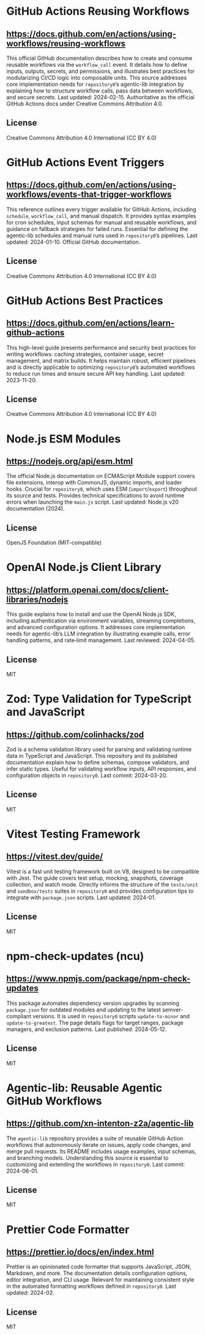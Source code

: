# GitHub Actions Reusing Workflows
## https://docs.github.com/en/actions/using-workflows/reusing-workflows
This official GitHub documentation describes how to create and consume reusable workflows via the `workflow_call` event. It details how to define inputs, outputs, secrets, and permissions, and illustrates best practices for modularizing CI/CD logic into composable units. This source addresses core implementation needs for `repository0`’s agentic-lib integration by explaining how to structure workflow calls, pass data between workflows, and secure secrets.
Last updated: 2024-02-15. Authoritative as the official GitHub Actions docs under Creative Commons Attribution 4.0.
## License
Creative Commons Attribution 4.0 International (CC BY 4.0)

# GitHub Actions Event Triggers
## https://docs.github.com/en/actions/using-workflows/events-that-trigger-workflows
This reference outlines every trigger available for GitHub Actions, including `schedule`, `workflow_call`, and manual dispatch. It provides syntax examples for cron schedules, input schemas for manual and reusable workflows, and guidance on fallback strategies for failed runs. Essential for defining the agentic-lib schedules and manual runs used in `repository0`’s pipelines.
Last updated: 2024-01-10. Official GitHub documentation.
## License
Creative Commons Attribution 4.0 International (CC BY 4.0)

# GitHub Actions Best Practices
## https://docs.github.com/en/actions/learn-github-actions
This high-level guide presents performance and security best practices for writing workflows: caching strategies, container usage, secret management, and matrix builds. It helps maintain robust, efficient pipelines and is directly applicable to optimizing `repository0`’s automated workflows to reduce run times and ensure secure API key handling.
Last updated: 2023-11-20.
## License
Creative Commons Attribution 4.0 International (CC BY 4.0)

# Node.js ESM Modules
## https://nodejs.org/api/esm.html
The official Node.js documentation on ECMAScript Module support covers file extensions, interop with CommonJS, dynamic imports, and loader hooks. Crucial for `repository0`, which uses ESM (`import`/`export`) throughout its source and tests. Provides technical specifications to avoid runtime errors when launching the `main.js` script.
Last updated: Node.js v20 documentation (2024).
## License
OpenJS Foundation (MIT-compatible)

# OpenAI Node.js Client Library
## https://platform.openai.com/docs/client-libraries/nodejs
This guide explains how to install and use the OpenAI Node.js SDK, including authentication via environment variables, streaming completions, and advanced configuration options. It addresses core implementation needs for agentic-lib’s LLM integration by illustrating example calls, error handling patterns, and rate‐limit management.
Last reviewed: 2024-04-05.
## License
MIT

# Zod: Type Validation for TypeScript and JavaScript
## https://github.com/colinhacks/zod
Zod is a schema validation library used for parsing and validating runtime data in TypeScript and JavaScript. This repository and its published documentation explain how to define schemas, compose validators, and infer static types. Useful for validating workflow inputs, API responses, and configuration objects in `repository0`.
Last commit: 2024-03-20.
## License
MIT

# Vitest Testing Framework
## https://vitest.dev/guide/
Vitest is a fast unit testing framework built on V8, designed to be compatible with Jest. The guide covers test setup, mocking, snapshots, coverage collection, and watch mode. Directly informs the structure of the `tests/unit` and `sandbox/tests` suites in `repository0` and provides configuration tips to integrate with `package.json` scripts.
Last updated: 2024-01.
## License
MIT

# npm-check-updates (ncu)
## https://www.npmjs.com/package/npm-check-updates
This package automates dependency version upgrades by scanning `package.json` for outdated modules and updating to the latest semver-compliant versions. It is used in `repository0` scripts `update-to-minor` and `update-to-greatest`. The page details flags for target ranges, package managers, and exclusion patterns.
Last published: 2024-05-12.
## License
MIT

# Agentic-lib: Reusable Agentic GitHub Workflows
## https://github.com/xn-intenton-z2a/agentic-lib
The `agentic-lib` repository provides a suite of reusable GitHub Action workflows that autonomously iterate on issues, apply code changes, and merge pull requests. Its README includes usage examples, input schemas, and branching models. Understanding this source is essential to customizing and extending the workflows in `repository0`.
Last commit: 2024-06-01.
## License
MIT

# Prettier Code Formatter
## https://prettier.io/docs/en/index.html
Prettier is an opinionated code formatter that supports JavaScript, JSON, Markdown, and more. The documentation details configuration options, editor integration, and CLI usage. Relevant for maintaining consistent style in the automated formatting workflows defined in `repository0`.
Last updated: 2024-02.
## License
MIT